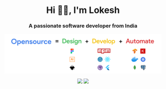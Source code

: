 <h1 align="center">Hi 👋🏻, I'm Lokesh</h1>
<h3 align="center">A passionate software developer from India</h3>

<!-- <p align="center"> <img src="https://komarev.com/ghpvc/?username=lokeshsenthilkumar" alt="lokeshsenthilkumar" /> </p> -->


<img src="https://github.com/lokeshsenthilkumar/lokeshsenthilkumar/blob/master/linkedin_banner.png" />
<p align="center">
  <img src="https://github-readme-stats.vercel.app/api?username=lokeshsenthilkumar&count_private=true&show_icons=true" height="170px">
  <img src="https://github-readme-stats.vercel.app/api/top-langs/?username=lokeshsenthilkumar&layout=compact" height="170px">
</p>


